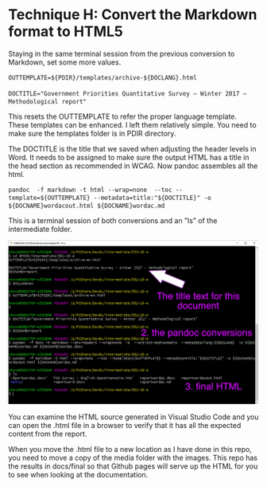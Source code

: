 # Technique H: **Convert the Markdown format to HTML5**

Staying in the same terminal session from the previous conversion to Markdown, set some more values.

    OUTTEMPLATE=${PDIR}/templates/archive-${DOCLANG}.html

    DOCTITLE="Government Priorities Quantitative Survey – Winter 2017 – Methodological report"

This resets the OUTTEMPLATE to refer the proper language template. These templates can be enhanced. I left them relatively simple. You need to make sure the templates folder is in PDIR directory.

The DOCTITLE is the title that we saved when adjusting the header levels in Word.  It needs to be assigned to make sure the output HTML has a title in the head section as recommended in WCAG. Now pandoc assembles all the html.

    pandoc  -f markdown -t html --wrap=none  --toc --template=${OUTTEMPLATE} --metadata=title:"${DOCTITLE}" -o ${DOCNAME}wordacout.html ${DOCNAME}wordac.md

This is a terminal session of both conversions and an "ls" of the intermediate folder.

![Terminal image of the conversion commands](images/7-conversion-1.png)

You can examine the HTML source generated in Visual Studio Code and you can open the .html file in a browser to verify that it has all the expected content from the report.

When you move the .html file to a new location as I have done in this repo, you need to move a copy of the media folder with the images. This repo has the results in docs/final so that Github pages will serve up the HTML for you to see when looking at the documentation.